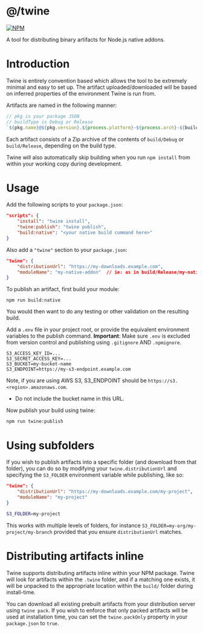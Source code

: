 # @/twine
[![NPM](https://img.shields.io/npm/v/@astronautlabs/twine.svg)](https://www.npmjs.com/package/@astronautlabs/twine)


A tool for distributing binary artifacts for Node.js native addons.

# Introduction

Twine is entirely convention based which allows the tool to be extremely minimal and easy to set up.
The artifact uploaded/downloaded will be based on inferred properties of the environment Twine is run from. 

Artifacts are named in the following manner:

```ts
// pkg is your package JSON
// buildType is Debug or Release
`${pkg.name}@${pkg.version}.${process.platform}-${process.arch}-${buildType}.zip`
```

Each artifact consists of a Zip archive of the contents of `build/Debug` or `build/Release`, depending on the 
build type.

Twine will also automatically skip building when you run `npm install` from within your working copy during 
development.

# Usage

Add the following scripts to your `package.json`:

```json
"scripts": {
    "install": "twine install",
    "twine:publish": "twine publish",
    "build:native": "<your native build command here>"
}
```

Also add a `"twine"` section to your `package.json`:

```json
"twine": {
    "distributionUrl": "https://my-downloads.example.com",
    "moduleName": "my-native-addon"  // ie: as in build/Release/my-native-addon.node
}
```

To publish an artifact, first build your module:
```
npm run build:native
```

You would then want to do any testing or other validation on the resulting build.

Add a `.env` file in your project root, or provide the equivalent environment variables to the publish command.
**Important**: Make sure `.env` is excluded from version control and publishing using `.gitignore` AND `.npmignore`.

```
S3_ACCESS_KEY_ID=...
S3_SECRET_ACCESS_KEY=...
S3_BUCKET=my-bucket-name
S3_ENDPOINT=https://my-s3-endpoint.example.com
```

Note, if you are using AWS S3, S3_ENDPOINT should be `https://s3.<region>.amazonaws.com`.
* Do not include the bucket name in this URL.

Now publish your build using twine:

```
npm run twine:publish
```

# Using subfolders

If you wish to publish artifacts into a specific folder (and download from that folder), you can do so by modifying your
`twine.distributionUrl` and specifying the `S3_FOLDER` environment variable while publishing, like so:

```json
"twine": {
    "distributionUrl": "https://my-downloads.example.com/my-project",
    "moduleName": "my-project"
}
```

```bash
S3_FOLDER=my-project
```

This works with multiple levels of folders, for instance `S3_FOLDER=my-org/my-project/my-branch` provided that you 
ensure `distributionUrl` matches.

# Distributing artifacts inline

Twine supports distributing artifacts inline within your NPM package. Twine will look for artifacts within the 
`.twine` folder, and if a matching one exists, it will be unpacked to the appropriate location within the `build/` folder
during install-time.

You can download all existing prebuilt artifacts from your distribution server using `twine pack`. If you wish to enforce
that only packed artifacts will be used at installation time, you can set the `twine.packOnly` property in your `package.json`
to `true`.